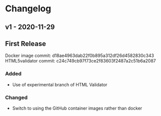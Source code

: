 <!-- markdownlint-disable MD024 -->
# Changelog

## v1 - 2020-11-29

## First Release

Docker image commit: d18ae4963dab22f0b895a312df26d4582830c343
HTML5validator commit: c24c749cb97f73ce2f83603f2487a2c51b6a2087

### Added

- Use of experimental branch of HTML Validator

### Changed

- Switch to using the GitHub container images rather than docker


